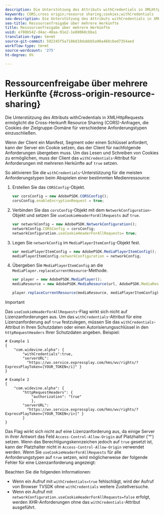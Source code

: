```yaml
---
description: Die Unterstützung des Attributs withCredentials in XMLHttpRequests ermöglicht die Cross-Herkunft Resource Sharing (CORS)-Anfragen, die Cookies der Zielgruppe-Domäne für verschiedene Anforderungstypen einzuschließen.
keywords: CORS;cross origin;resource sharing;cookies;withCredentials
seo-description: Die Unterstützung des Attributs withCredentials in XMLHttpRequests ermöglicht die Cross-Herkunft Resource Sharing (CORS)-Anfragen, die Cookies der Zielgruppe-Domäne für verschiedene Anforderungstypen einzuschließen.
seo-title: Ressourcenfreigabe über mehrere Herkünfte
title: Ressourcenfreigabe über mehrere Herkünfte
uuid: e788b542-d4ac-48aa-91e2-1e88068cbba1
translation-type: tm+mt
source-git-commit: 592245f5a7186d18dabbb5a98a468cbed7354aed
workflow-type: tm+mt
source-wordcount: '275'
ht-degree: 0%

---
```



# Ressourcenfreigabe über mehrere Herkünfte {#cross-origin-resource-sharing}

Die Unterstützung des Attributs withCredentials in XMLHttpRequests ermöglicht die Cross-Herkunft Resource Sharing (CORS)-Anfragen, die Cookies der Zielgruppe-Domäne für verschiedene Anforderungstypen einzuschließen.

Wenn der Client ein Manifest, Segment oder einen Schlüssel anfordert, kann der Server ein Cookie setzen, das der Client für nachfolgende Anforderungen übergeben muss. Um das Lesen und Schreiben von Cookies zu ermöglichen, muss der Client das `withCredentials`-Attribut für Anforderungen mit mehreren Herkünfte auf `true` setzen.

So aktivieren Sie die `withCredentials`-Unterstützung für die meisten Anforderungstypen beim Abspielen einer bestimmten Medienressource:

1. Erstellen Sie das `CORSConfig`-Objekt.

   ```js
   var corsConfig = new AdobePSDK.CORSConfig();  
   corsConfig.enableEncryptionRequest = true; 
   ```

1. Verbinden Sie das `corsConfig`-Objekt mit dem `NetworkConfiguration`-Objekt und setzen Sie `useCookieHeaderForAllRequests` auf `true`.

   ```js
   var networkConfig = new AdobePSDK.NetworkConfiguration();  
   networkConfig.CORSConfig = corsConfig; 
   networkConfiguration.useCookieHeaderForAllRequests= true;
   ```

1. Legen Sie `networkConfig` im `MediaPlayerItemConfig`-Objekt fest.

   ```js
   var mediaPlayerItemConfig = new AdobePSDK.MediaPlayerItemConfig();  
   mediaPlayerItemConfig.networkConfiguration = networkConfig; 
   ```

1. Übergeben Sie `MediaPlayerItemConfig` an die `MediaPlayer.replaceCurrentResource`-Methode.

   ```js
   var player = new AdobePSDK.MediaPlayer(); 
   mediaResource = new AdobePSDK.MediaResource(url, AdobePSDK.MediaResourceType.HLS);  
   
   player.replaceCurrentResource(mediaResource, mediaPlayerItemConfig);  
   ```

>[!IMPORTANT]
>
>Das `useCookieHeaderForAllRequests`-Flag wirkt sich nicht auf Lizenzanforderungen aus. Um das `withCredentials`-Attribut für eine Lizenzanforderung auf `true` festzulegen, müssen Sie das `withCredentials`-Attribut in Ihren Schutzdaten oder einen Autorisierungsschlüssel in den `httpRequestHeaders` Ihrer Schutzdaten angeben. Beispiel:

```
# Example 1 
{ 
    "com.widevine.alpha": {  
        "withCredentials":true,  
        "serverURL":  
          "https://wv.service.expressplay.com/hms/wv/rights/?ExpressPlayToken=[YOUR_TOKEN</i]" } 
} 
 
# Example 2 
{ 
    "com.widevine.alpha": { 
        "httpRequestHeaders": {  
            "authorization": "true"  
            }, 
        "serverURL":  
          "https://wv.service.expressplay.com/hms/wv/rights/?ExpressPlayToken=[YOUR_TOKEN</i>]" }
        } 
}
```

Das Flag wirkt sich nicht auf eine Lizenzanforderung aus, da einige Server in ihrer Antwort das Feld `Access-Control-Allow-Origin` auf Platzhalter (&#39;*&#39;) setzen. Wenn das Berechtigungskennzeichen jedoch auf `true` gesetzt ist, kann der Platzhalter nicht in `Access-Control-Allow-Origin` verwendet werden. Wenn Sie `useCookieHeaderForAllRequests` für alle Anforderungstypen auf `true` setzen, wird möglicherweise der folgende Fehler für eine Lizenzanforderung angezeigt:

Beachten Sie die folgenden Informationen:

* Wenn ein Aufruf mit `withCredentials=true` fehlschlägt, wird der Aufruf von Browser TVSDK ohne `withCredentials` weitere Zustellversuche.
* Wenn ein Aufruf mit `networkConfiguration.useCookieHeaderForAllRequests=false` erfolgt, werden XHR-Anforderungen ohne das `withCredentials`-Attribut ausgeführt.